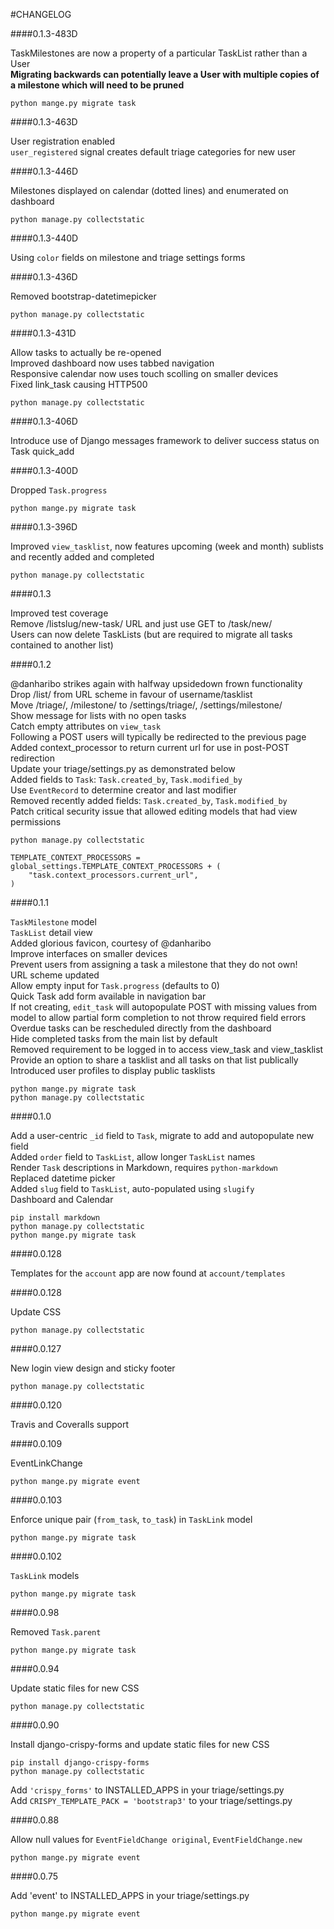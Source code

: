 #CHANGELOG

####0.1.3-483D

TaskMilestones are now a property of a particular TaskList rather than a User  
**Migrating backwards can potentially leave a User with multiple copies of a milestone which will need to be pruned**

    python mange.py migrate task

####0.1.3-463D

User registration enabled  
`user_registered` signal creates default triage categories for new user

####0.1.3-446D

Milestones displayed on calendar (dotted lines) and enumerated on dashboard  

    python manage.py collectstatic

####0.1.3-440D

Using `color` fields on milestone and triage settings forms  

####0.1.3-436D

Removed bootstrap-datetimepicker  

    python manage.py collectstatic

####0.1.3-431D

Allow tasks to actually be re-opened  
Improved dashboard now uses tabbed navigation  
Responsive calendar now uses touch scolling on smaller devices  
Fixed link_task causing HTTP500  

    python manage.py collectstatic

####0.1.3-406D

Introduce use of Django messages framework to deliver success status on Task quick_add  

####0.1.3-400D

Dropped `Task.progress`  

    python mange.py migrate task

####0.1.3-396D

Improved `view_tasklist`, now features upcoming (week and month) sublists and recently added and completed  

    python manage.py collectstatic

####0.1.3

Improved test coverage  
Remove /listslug/new-task/ URL and just use GET to /task/new/  
Users can now delete TaskLists (but are required to migrate all tasks contained to another list)  

####0.1.2

@danharibo strikes again with halfway upsidedown frown functionality  
Drop /list/ from URL scheme in favour of username/tasklist  
Move /triage/, /milestone/ to /settings/triage/, /settings/milestone/  
Show message for lists with no open tasks  
Catch empty attributes on `view_task`  
Following a POST users will typically be redirected to the previous page  
Added context_processor to return current url for use in post-POST redirection  
Update your triage/settings.py as demonstrated below  
Added fields to `Task`: `Task.created_by`, `Task.modified_by`  
Use `EventRecord` to determine creator and last modifier  
Removed recently added fields: `Task.created_by`, `Task.modified_by`  
Patch critical security issue that allowed editing models that had view permissions  

    python manage.py collectstatic

    TEMPLATE_CONTEXT_PROCESSORS = global_settings.TEMPLATE_CONTEXT_PROCESSORS + (
        "task.context_processors.current_url",
    )

####0.1.1

`TaskMilestone` model  
`TaskList` detail view  
Added glorious favicon, courtesy of @danharibo  
Improve interfaces on smaller devices  
Prevent users from assigning a task a milestone that they do not own!  
URL scheme updated  
Allow empty input for `Task.progress` (defaults to 0)  
Quick Task add form available in navigation bar  
If not creating, `edit_task` will autopopulate POST with missing values from model to allow partial form completion to not throw required field errors  
Overdue tasks can be rescheduled directly from the dashboard  
Hide completed tasks from the main list by default  
Removed requirement to be logged in to access view_task and view_tasklist  
Provide an option to share a tasklist and all tasks on that list publically  
Introduced user profiles to display public tasklists  


    python mange.py migrate task
    python manage.py collectstatic

####0.1.0

Add a user-centric `_id` field to `Task`, migrate to add and autopopulate new field  
Added `order` field to `TaskList`, allow longer `TaskList` names  
Render `Task` descriptions in Markdown, requires `python-markdown`  
Replaced datetime picker  
Added `slug` field to `TaskList`, auto-populated using `slugify`  
Dashboard and Calendar

    pip install markdown
    python manage.py collectstatic
    python mange.py migrate task

####0.0.128

Templates for the `account` app are now found at `account/templates`  

####0.0.128

Update CSS

    python manage.py collectstatic

####0.0.127

New login view design and sticky footer

    python manage.py collectstatic

####0.0.120

Travis and Coveralls support

####0.0.109

EventLinkChange

    python mange.py migrate event

####0.0.103

Enforce unique pair (`from_task`, `to_task`) in `TaskLink` model

    python mange.py migrate task

####0.0.102

`TaskLink` models

    python mange.py migrate task

####0.0.98

Removed `Task.parent`

    python mange.py migrate task

####0.0.94

Update static files for new CSS

    python manage.py collectstatic

####0.0.90

Install django-crispy-forms and update static files for new CSS

    pip install django-crispy-forms
    python manage.py collectstatic

Add `'crispy_forms'` to INSTALLED_APPS in your triage/settings.py  
Add `CRISPY_TEMPLATE_PACK = 'bootstrap3'` to your triage/settings.py

####0.0.88

Allow null values for `EventFieldChange original`, `EventFieldChange.new`

    python mange.py migrate event

####0.0.75

Add 'event' to INSTALLED_APPS in your triage/settings.py

    python mange.py migrate event
